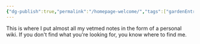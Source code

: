 ```yaml
---
{"dg-publish":true,"permalink":"/homepage-welcome/","tags":["gardenEntry"]}
---
```


This is where I put almost all my vetmed notes in the form of a personal wiki. If you don't find what you're looking for, you know where to find me.